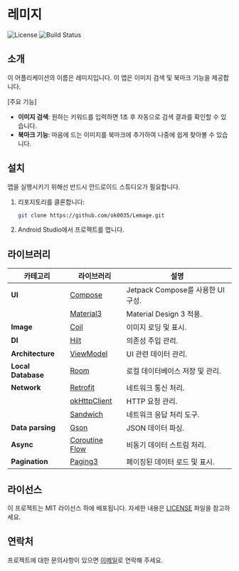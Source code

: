 
# 레미지

![License](https://img.shields.io/badge/license-MIT-blue.svg)
![Build Status](https://img.shields.io/badge/build-passing-brightgreen)

## 소개
이 어플리케이션의 이름은 레미지입니다. 
이 앱은 이미지 검색 및 북마크 기능을 제공합니다. 

[주요 기능] 
- **이미지 검색**: 원하는 키워드를 입력하면 1초 후 자동으로 검색 결과를 확인할 수 있습니다.
- **북마크 기능**: 마음에 드는 이미지를 북마크에 추가하여 나중에 쉽게 찾아볼 수 있습니다.

## 설치
앱을 실행시키기 위해선 반드시 안드로이드 스튜디오가 필요합니다.

1. 리포지토리를 클론합니다:
    ```sh
    git clone https://github.com/ok0035/Lemage.git
    ```
2. Android Studio에서 프로젝트를 엽니다.


## 라이브러리

| 카테고리           | 라이브러리             | 설명                                               |
|--------------------|------------------------|----------------------------------------------------|
| **UI**             | [Compose](https://developer.android.com/jetpack/compose) | Jetpack Compose를 사용한 UI 구성.                    |
|                    | [Material3](https://material.io/develop/android) | Material Design 3 적용.                             |
| **Image**          | [Coil](https://coil-kt.github.io/coil/) | 이미지 로딩 및 표시.                                |
| **DI**             | [Hilt](https://developer.android.com/training/dependency-injection/hilt-android) | 의존성 주입 관리.                                    |
| **Architecture**   | [ViewModel](https://developer.android.com/topic/libraries/architecture/viewmodel) | UI 관련 데이터 관리.                                 |
| **Local Database** | [Room](https://developer.android.com/training/data-storage/room) | 로컬 데이터베이스 저장 및 관리.                      |
| **Network**        | [Retrofit](https://square.github.io/retrofit/) | 네트워크 통신 처리.                                 |
|                    | [okHttpClient](https://square.github.io/okhttp/) | HTTP 요청 관리.                                      |
|                    | [Sandwich](https://github.com/skydoves/Sandwich) | 네트워크 응답 처리 도구.                             |
| **Data parsing**   | [Gson](https://github.com/google/gson) | JSON 데이터 파싱.                                    |
| **Async**          | [Coroutine Flow](https://developer.android.com/kotlin/flow) | 비동기 데이터 스트림 처리.                           |
| **Pagination**     | [Paging3](https://developer.android.com/topic/libraries/architecture/paging/v3-overview) | 페이징된 데이터 로드 및 표시.                        |


## 라이선스
이 프로젝트는 MIT 라이선스 하에 배포됩니다. 자세한 내용은 [LICENSE](./LICENSE) 파일을 참고하세요.

## 연락처
프로젝트에 대한 문의사항이 있으면 [이메일](zerodeg93@gmail.com)로 연락해 주세요.
